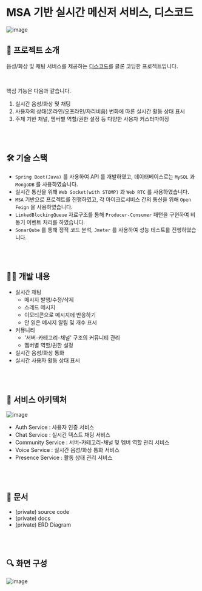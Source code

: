 # MSA 기반 실시간 메신저 서비스, 디스코드
![image](https://user-images.githubusercontent.com/78673570/219935915-f0481c82-55a5-43dd-88ca-3065649f1c06.png)

## 💬 프로젝트 소개
음성/화상 및 채팅 서비스를 제공하는 [디스코드](https://discord.com/)를 클론 코딩한 프로젝트입니다.

<br>

핵심 기능은 다음과 같습니다.
1. 실시간 음성/화상 및 채팅
2. 사용자의 상태(온라인/오프라인/자리비움) 변화에 따른 실시간 활동 상태 표시
3. 주제 기반 채널, 멤버별 역할/권한 설정 등 다양한 사용자 커스터마이징

<br><br>

## 🛠 기술 스택
- `Spring Boot(Java)` 를 사용하여 API 를 개발하였고, 데이터베이스로는 `MySQL` 과 `MongoDB` 를 사용하였습니다.
- 실시간 통신을 위해 `Web Socket(with STOMP)` 과 `Web RTC` 를 사용하였습니다.
- `MSA` 기반으로 프로젝트를 진행하였고, 각 마이크로서비스 간의 통신을 위해 `Open Feign` 을 사용하였습니다.
- `LinkedBlockingQueue` 자료구조를 통해 `Producer-Consumer` 패턴을 구현하여 비동기 이벤트 처리를 하였습니다.
- `SonarQube` 를 통해 정적 코드 분석, `Jmeter` 를 사용하여 성능 테스트를 진행하였습니다.

<br><br>

## 👩‍💻 개발 내용
- 실시간 채팅
  - 메시지 발행/수정/삭제
  - 스레드 메시지
  - 이모티콘으로 메시지에 반응하기
  - 안 읽은 메시지 알림 및 개수 표시
- 커뮤니티
  - '서버-카테고리-채널' 구조의 커뮤니티 관리
  - 멤버별 역할/권한 설정
- 실시간 음성/화상 통화
- 실시간 사용자 활동 상태 표시

<br><br>

## 🧩 서비스 아키텍처
![image](https://user-images.githubusercontent.com/78673570/219940883-d2e620ec-2c91-4102-aa6d-a0ab7566f6e0.png)
- Auth Service : 사용자 인증 서비스
- Chat Service : 실시간 텍스트 채팅 서비스
- Community Service : 서버-카테고리-채널 및 멤버 역할 관리 서비스
- Voice Service : 실시간 음성/화상 통화 서비스
- Presence Service :  활동 상태 관리 서비스

<br><br>

## 📑 문서
- (private) source code
- (private) docs
- (private) ERD Diagram

<br><br>

## 🔍 화면 구성
![image](https://github.com/jaejlf/Distove_BE/assets/78673570/0caf7c5b-9850-4fbc-aa9c-545c520fbd5d)

